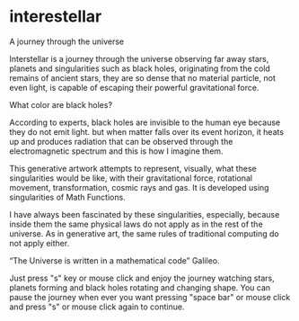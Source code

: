 # interestellar
A journey through the universe 

Interstellar is a journey through the universe observing far away stars, planets and singularities such as black holes, originating from the cold remains of ancient stars, they are so dense that no material particle, not even light, is capable of escaping their powerful gravitational force.

What color are black holes?

According to experts, black holes are invisible to the human eye because they do not emit light. but when matter falls over its event horizon, it heats up and produces radiation that can be observed through the electromagnetic spectrum and this is how I imagine them.

This generative artwork attempts to represent, visually, what these singularities would be like, with their gravitational force, rotational movement, transformation, cosmic rays and gas. It is developed using singularities of Math Functions.

I have always been fascinated by these singularities, especially, because inside them the same physical laws do not apply as in the rest of the universe. As in generative art, the same rules of traditional computing do not apply either.

“The Universe is written in a mathematical code” Galileo.

Just press "s" key or mouse click and enjoy the journey watching stars, planets forming and black holes rotating and changing shape. You can pause the journey when ever you want pressing "space bar" or mouse click and press "s" or mouse click again to continue.
